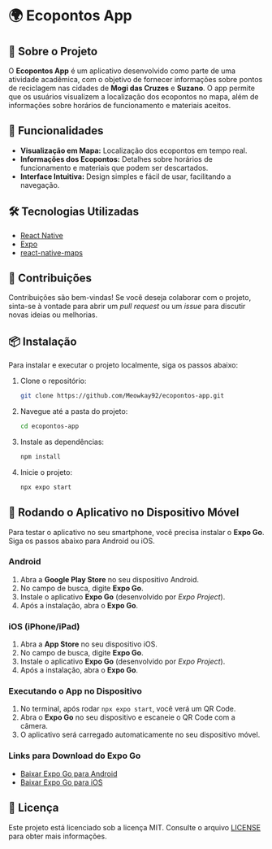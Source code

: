 # 🌍 Ecopontos App

## 📖 Sobre o Projeto

O **Ecopontos App** é um aplicativo desenvolvido como parte de uma atividade acadêmica, com o objetivo de fornecer informações sobre pontos de reciclagem nas cidades de **Mogi das Cruzes** e **Suzano**. O app permite que os usuários visualizem a localização dos ecopontos no mapa, além de informações sobre horários de funcionamento e materiais aceitos.

## 📱 Funcionalidades

- **Visualização em Mapa:** Localização dos ecopontos em tempo real.
- **Informações dos Ecopontos:** Detalhes sobre horários de funcionamento e materiais que podem ser descartados.
- **Interface Intuitiva:** Design simples e fácil de usar, facilitando a navegação.

## 🛠 Tecnologias Utilizadas

- [React Native](https://reactnative.dev/)
- [Expo](https://expo.dev/)
- [react-native-maps](https://github.com/react-native-maps/react-native-maps)

## 🎨 Contribuições

Contribuições são bem-vindas! Se você deseja colaborar com o projeto, sinta-se à vontade para abrir um *pull request* ou um *issue* para discutir novas ideias ou melhorias.

## 📦 Instalação

Para instalar e executar o projeto localmente, siga os passos abaixo:

1. Clone o repositório:
   ```bash
   git clone https://github.com/Meowkay92/ecopontos-app.git


2. Navegue até a pasta do projeto:
   ```bash
   cd ecopontos-app

3. Instale as dependências:
   ```bash
   npm install

4. Inicie o projeto:
   ```bash
   npx expo start

## 📲 Rodando o Aplicativo no Dispositivo Móvel

Para testar o aplicativo no seu smartphone, você precisa instalar o **Expo Go**. Siga os passos abaixo para Android ou iOS.

### Android

1. Abra a **Google Play Store** no seu dispositivo Android.
2. No campo de busca, digite **Expo Go**.
3. Instale o aplicativo **Expo Go** (desenvolvido por *Expo Project*).
4. Após a instalação, abra o **Expo Go**.

### iOS (iPhone/iPad)

1. Abra a **App Store** no seu dispositivo iOS.
2. No campo de busca, digite **Expo Go**.
3. Instale o aplicativo **Expo Go** (desenvolvido por *Expo Project*).
4. Após a instalação, abra o **Expo Go**.

### Executando o App no Dispositivo

1. No terminal, após rodar `npx expo start`, você verá um QR Code.
2. Abra o **Expo Go** no seu dispositivo e escaneie o QR Code com a câmera.
3. O aplicativo será carregado automaticamente no seu dispositivo móvel.

### Links para Download do Expo Go

- [Baixar Expo Go para Android](https://play.google.com/store/apps/details?id=host.exp.exponent)
- [Baixar Expo Go para iOS](https://apps.apple.com/app/expo-go/id982107779)

## 📝 Licença

Este projeto está licenciado sob a licença MIT. Consulte o arquivo [LICENSE](LICENSE) para obter mais informações.

